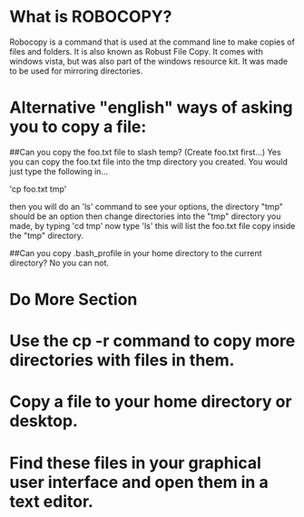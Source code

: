 # What is ROBOCOPY? 
Robocopy is a command that is used at the command line to make copies of files and folders.
It is also known as Robust File Copy. It comes with windows vista, but was also part
of the windows resource kit. It was made to be used for mirroring directories.

# Alternative "english" ways of asking you to copy a file:

##Can you copy the foo.txt file to slash temp? (Create foo.txt first...)
Yes you can copy the foo.txt file into the tmp directory you created. You would just type the
following in...
  
'cp foo.txt tmp'

then you will do an 'ls' command to see your options, the directory "tmp" 
should be an option then change directories into the "tmp" directory you made, by typing 
'cd tmp'
now type
'ls' 
this will list the foo.txt file copy inside the "tmp" directory. 

##Can you copy .bash_profile in your home directory to the current directory?
No you can not. 

# Do More Section
# Use the cp -r command to copy more directories with files in them.


# Copy a file to your home directory or desktop.


# Find these files in your graphical user interface and open them in a text editor.

